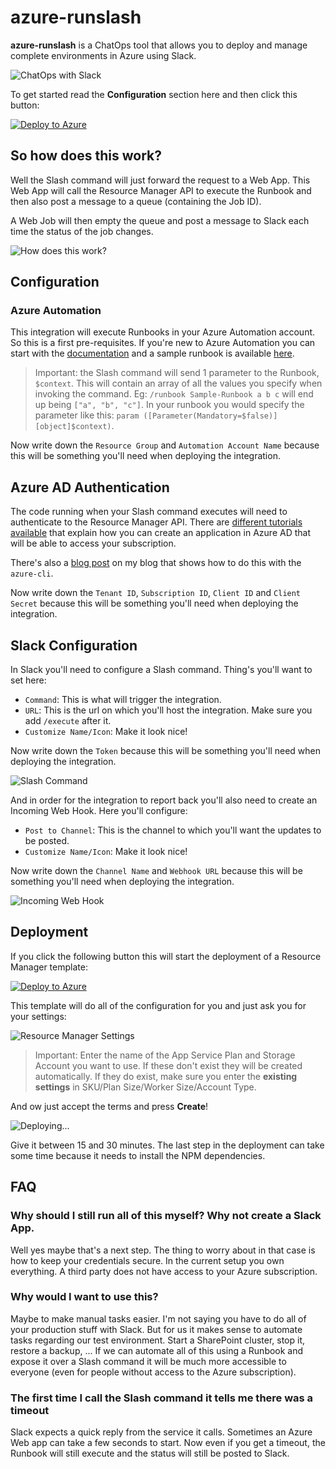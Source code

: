 # azure-runslash

**azure-runslash** is a ChatOps tool that allows you to deploy and manage complete environments in Azure using Slack.

![ChatOps with Slack](http://fabriccontroller.net/static/chatops-runbook-status.png)

To get started read the **Configuration** section here and then click this button:

[![Deploy to Azure](http://azuredeploy.net/deploybutton.png)](https://portal.azure.com/#create/Microsoft.Template/uri/https%3A%2F%2Fraw.githubusercontent.com%2Fsandrinodimattia%2Fazure-runslash%2Fmaster%2Fazuredeploy.json)

## So how does this work?

Well the Slash command will just forward the request to a Web App. This Web App will call the Resource Manager API to execute the Runbook and then also post a message to a queue (containing the Job ID).

A Web Job will then empty the queue and post a message to Slack each time the status of the job changes.

![How does this work?](http://fabriccontroller.net/static/chatops-how-this-works.png)

## Configuration

### Azure Automation

This integration will execute Runbooks in your Azure Automation account. So this is a first pre-requisites. If you're new to Azure Automation you can start with the [documentation](https://azure.microsoft.com/en-us/documentation/articles/automation-configuring/) and a sample runbook is available [here](https://github.com/sandrinodimattia/advanced-azure-automation-webhooks-webtask#prerequisites).

> Important: the Slash command will send 1 parameter to the Runbook, `$context`. This will contain an array of all the values you specify when invoking the command. Eg: `/runbook Sample-Runbook a b c` will end up being `["a", "b", "c"]`. In your runbook you would specify the parameter like this: `param ([Parameter(Mandatory=$false)][object]$context)`.

Now write down the `Resource Group` and `Automation Account Name` because this will be something you'll need when deploying the integration.

## Azure AD Authentication

The code running when your Slash command executes will need to authenticate to the Resource Manager API. There are [different tutorials available](https://azure.microsoft.com/en-us/documentation/articles/resource-group-authenticate-service-principal/) that explain how you can create an application in Azure AD that will be able to access your subscription.

There's also a [blog post](http://fabriccontroller.net/using-adal-and-the-azure-resource-manager-rest-api-from-within-a-webtask/) on my blog that shows how to do this with the `azure-cli`.

Now write down the `Tenant ID`, `Subscription ID`, `Client ID` and `Client Secret` because this will be something you'll need when deploying the integration.

## Slack Configuration

In Slack you'll need to configure a Slash command. Thing's you'll want to set here:

 - `Command`: This is what will trigger the integration.
 - `URL`: This is the url on which you'll host the integration. Make sure you add `/execute` after it.
 - `Customize Name/Icon`: Make it look nice! 

Now write down the `Token` because this will be something you'll need when deploying the integration.

![Slash Command](http://fabriccontroller.net/static/chatops-slash-command.png)

And in order for the integration to report back you'll also need to create an Incoming Web Hook. Here you'll configure:

 - `Post to Channel`: This is the channel to which you'll want the updates to be posted.
 - `Customize Name/Icon`: Make it look nice! 

Now write down the `Channel Name` and `Webhook URL` because this will be something you'll need when deploying the integration.

![Incoming Web Hook](http://fabriccontroller.net/static/chatops-incoming-webhook.png)

## Deployment

If you click the following button this will start the deployment of a Resource Manager template:

[![Deploy to Azure](http://azuredeploy.net/deploybutton.png)](https://portal.azure.com/#create/Microsoft.Template/uri/https%3A%2F%2Fraw.githubusercontent.com%2Fsandrinodimattia%2Fazure-runslash%2Fmaster%2Fazuredeploy.json)

This template will do all of the configuration for you and just ask you for your settings:

![Resource Manager Settings](http://fabriccontroller.net/static/chatops-settings.png)

> Important: Enter the name of the App Service Plan and Storage Account you want to use. If these don't exist they will be created automatically. If they do exist, make sure you enter the **existing settings** in SKU/Plan Size/Worker Size/Account Type.

And ow just accept the terms and press **Create**!

![Deploying...](http://fabriccontroller.net/static/chatops-deployment.png)

Give it between 15 and 30 minutes. The last step in the deployment can take some time because it needs to install the NPM dependencies.

## FAQ

### Why should I still run all of this myself? Why not create a Slack App.

Well yes maybe that's a next step. The thing to worry about in that case is how to keep your credentials secure. In the current setup you own everything. A third party does not have access to your Azure subscription.

### Why would I want to use this?

Maybe to make manual tasks easier. I'm not saying you have to do all of your production stuff with Slack. But for us it makes sense to automate tasks regarding our test environment. Start a SharePoint cluster, stop it, restore a backup, ... If we can automate all of this using a Runbook and expose it over a Slash command it will be much more accessible to everyone (even for people without access to the Azure subscription).

### The first time I call the Slash command it tells me there was a timeout

Slack expects a quick reply from the service it calls. Sometimes an Azure Web app can take a few seconds to start. Now even if you get a timeout, the Runbook will still execute and the status will still be posted to Slack.
